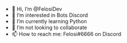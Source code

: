 - 👋 Hi, I’m @FelosiDev
- 👀 I’m interested in Bots Discord
- 🌱 I’m currently learning Python
- 💞️ I’m not looking to collaborate
- 📫 How to reach me: Felosi#6666 on Discord

<!---
FelosiDev/FelosiDev is a ✨ special ✨ repository because its `README.md` (this file) appears on your GitHub profile.
You can click the Preview link to take a look at your changes.
--->
